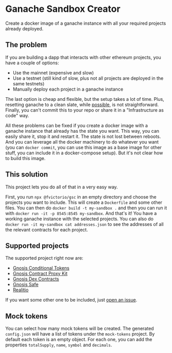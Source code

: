 # Ganache Sandbox Creator

Create a docker image of a ganache instance with all your required projects already deployed.

## The problem

If you are building a dapp that interacts with other ethereum projects, you have a couple of options:

- Use the mainnet (expensive and slow)
- Use a testnet (still kind of slow, plus not all projects are deployed in the same testnets)
- Manually deploy each project in a ganache instance

The last option is cheap and flexible, but the setup takes a lot of time. Plus, resetting ganache to a clean slate, while [possible](https://github.com/trufflesuite/ganache-cli#custom-methods), is not straightforward. Finally, you can't commit this to your repo or share it in a "Infrastructure as code" way.

All these problems can be fixed if you create a docker image with a ganache instance that already has the state you want. This way, you can easily share it, stop it and restart it. The state is not lost between reboots. And you can leverage all the docker machinery to do whatever you want (you can `docker commit`, you can use this image as a base image for other stuff, you can include it in a docker-compose setup). But it's not clear how to build this image.

## This solution

This project lets you do all of that in a very easy way.

First, you run `npx @fvictorio/gsc` in an empty directory and choose the projects you want to include. This will create a `Dockerfile` and some other files. You can then do `docker build -t my-sandbox .` and then you can run it with `docker run -it -p 8545:8545 my-sandbox`. And that's it! You have a working ganache instance with the selected projects. You can also do `docker run -it my-sandbox cat addresses.json` to see the addresses of all the relevant contracts for each project.

## Supported projects

The supported project right now are:

- [Gnosis Conditional Tokens](https://github.com/gnosis/conditional-tokens-contracts)
- [Gnosis Contract Proxy Kit](https://github.com/gnosis/contract-proxy-kit)
- [Gnosis Dex Contracts](https://github.com/gnosis/dex-contracts)
- [Gnosis Safe](https://github.com/gnosis/safe-contracts)
- [Realitio](https://github.com/realitio/realitio-contracts)

If you want some other one to be included, just [open an issue](https://github.com/fvictorio/gsc/issues/new).

## Mock tokens

You can select how many mock tokens will be created. The generated `config.json` will have a list of tokens under the
`mock-tokens` project. By default each token is an empty object. For each one, you can add the properties `totalSupply`,
`name`, `symbol` and `decimals`.
